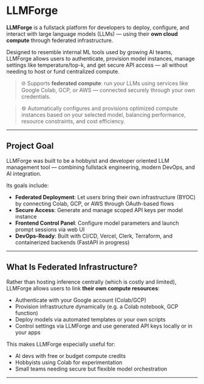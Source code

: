 # LLMForge

**LLMForge** is a fullstack platform for developers to deploy, configure, and interact with large language models (LLMs) — using their **own cloud compute** through federated infrastructure.

Designed to resemble internal ML tools used by growing AI teams, LLMForge allows users to authenticate, provision model instances, manage settings like temperature/top-k, and get secure API access — all without needing to host or fund centralized compute.

> 🌐 Supports **federated compute**: run your LLMs using services like Google Colab, GCP, or AWS — connected securely through your own credentials.

> ⚙️ Automatically configures and provisions optimized compute instances based on your selected model, balancing performance, resource constraints, and cost efficiency.

---

## Project Goal

LLMForge was built to be a hobbyist and developer oriented LLM management tool — combining fullstack engineering, modern DevOps, and AI integration.

Its goals include:

- **Federated Deployment**: Let users bring their own infrastructure (BYOC) by connecting Colab, GCP, or AWS through OAuth-based flows
- **Secure Access**: Generate and manage scoped API keys per model instance
- **Frontend Control Panel**: Configure model parameters and launch prompt sessions via web UI
- **DevOps-Ready**: Built with CI/CD, Vercel, Clerk, Terraform, and containerized backends (FastAPI in progress)

---

## What Is Federated Infrastructure?

Rather than hosting inference centrally (which is costly and limited), LLMForge allows users to link **their own compute resources**:

- Authenticate with your Google account (Colab/GCP)
- Provision infrastructure dynamically (e.g. a Colab notebook, GCP function)
- Deploy models via automated templates or your own scripts
- Control settings via LLMForge and use generated API keys locally or in your apps

This makes LLMForge especially useful for:

- AI devs with free or budget compute credits
- Hobbyists using Colab for experimentation
- Small teams needing secure but flexible model orchestration

---
